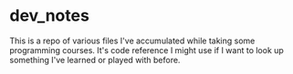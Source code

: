 dev_notes
=========
This is a repo of various files I've accumulated while taking some programming courses.
It's code reference I might use if I want to look up something I've learned or played with before.
